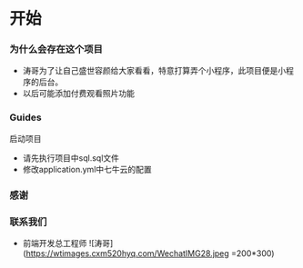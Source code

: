 # 开始

### 为什么会存在这个项目

- 涛哥为了让自己盛世容颜给大家看看，特意打算弄个小程序，此项目便是小程序的后台。
- 以后可能添加付费观看照片功能

### Guides
启动项目

- 请先执行项目中sql.sql文件
- 修改application.yml中七牛云的配置

### 感谢

### 联系我们
- 前端开发总工程师
![涛哥](https://wtimages.cxm520hyq.com/WechatIMG28.jpeg =200*300)

